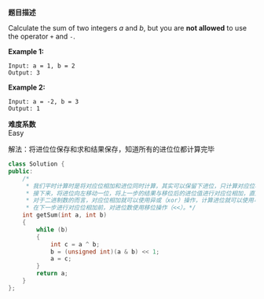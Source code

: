 **题目描述**  

Calculate the sum of two integers *a* and *b*, but you are **not allowed** to use the operator `+` and `-`.

**Example 1:**

```
Input: a = 1, b = 2
Output: 3
```

**Example 2:**

```
Input: a = -2, b = 3
Output: 1
```

**难度系数**    
Easy

解法：将进位位保存和求和结果保存，知道所有的进位位都计算完毕
```c++
class Solution {
public:
    /*
     * 我们平时计算时是将对应位相加和进位同时计算，其实可以保留下进位，只计算对应位相加，保留进位的位置（值）。
     * 接下来，将进位向左移动一位，将上一步的结果与移位后的进位值进行对应位相加，直到没有进位结束。
     * 对于二进制数的而言，对应位相加就可以使用异或（xor）操作，计算进位就可以使用与（and）操作，
     * 在下一步进行对应位相加前，对进位数使用移位操作（<<）。*/
    int getSum(int a, int b)
    {
        while (b)
        {
            int c = a ^ b;
            b = (unsigned int)(a & b) << 1;
            a = c;
        }
        return a;
    }
};
```